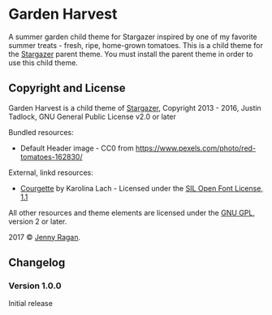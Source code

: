 # Garden Harvest

A summer garden child theme for Stargazer inspired by one of my favorite summer treats - fresh, ripe, home-grown tomatoes. This is a child theme for the [Stargazer](http://themehybrid.com/themes/stargazer) parent theme.  You must install the parent theme in order to use this child theme.

## Copyright and License

Garden Harvest is a child theme of [Stargazer](http://themehybrid.com/themes/stargazer), Copyright 2013 - 2016, Justin Tadlock, GNU General Public License v2.0 or later

Bundled resources:
* Default Header image - CC0 from https://www.pexels.com/photo/red-tomatoes-162830/

External, linkd resources:
* [Courgette](http://www.google.com/fonts/specimen/Courgette) by Karolina Lach - Licensed under the [SIL Open Font License, 1.1](http://scripts.sil.org/OFL)

All other resources and theme elements are licensed under the [GNU GPL](http://www.gnu.org/licenses/old-licenses/gpl-2.0.html), version 2 or later.

2017 &copy; [Jenny Ragan](http://jennyragan.com).

## Changelog

### Version 1.0.0

Initial release
